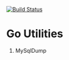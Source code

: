 [![Build Status](https://travis-ci.org/bingoohuang/gou.svg?branch=master)](https://travis-ci.org/bingoohuang/gou)

# Go Utilities

1. MySqlDump
